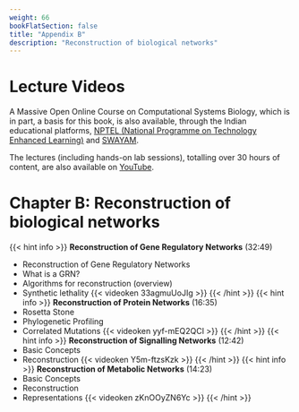 ```yaml
---
weight: 66
bookFlatSection: false
title: "Appendix B"
description: "Reconstruction of biological networks"
---
```


# Lecture Videos

A Massive Open Online Course on Computational Systems Biology, which is in part, a basis for this book, is also available, through the Indian educational platforms, [NPTEL (National Programme on Technology Enhanced Learning)](https://nptel.ac.in/) and [SWAYAM](https://swayam.gov.in/). 

The lectures (including hands-on lab sessions), totalling over 30 hours of content, are also available on [YouTube](https://www.youtube.com/playlist?list=PLHkR7OTZy5OPhDKvFJ_Xc-PuQFw4-oCZ4).

# Chapter B: Reconstruction of biological networks

{{< hint info >}}
**Reconstruction of Gene Regulatory Networks** (32:49)  
 - Reconstruction of Gene Regulatory Networks
 - What is a GRN?
 - Algorithms for reconstruction (overview)
 - Synthetic lethality
{{< videoken 33agmuUoJIg >}}
{{< /hint >}}
{{< hint info >}}
**Reconstruction of Protein Networks** (16:35)  
 - Rosetta Stone
 - Phylogenetic Profiling
 - Correlated Mutations
{{< videoken yyf-mEQ2QCI >}}
{{< /hint >}}
{{< hint info >}}
**Reconstruction of Signalling Networks** (12:42)  
 - Basic Concepts
 - Reconstruction
{{< videoken Y5m-ftzsKzk >}}
{{< /hint >}}
{{< hint info >}}
**Reconstruction of Metabolic Networks** (14:23)  
 - Basic Concepts
 - Reconstruction
 - Representations
{{< videoken zKnOOyZN6Yc >}}
{{< /hint >}}
